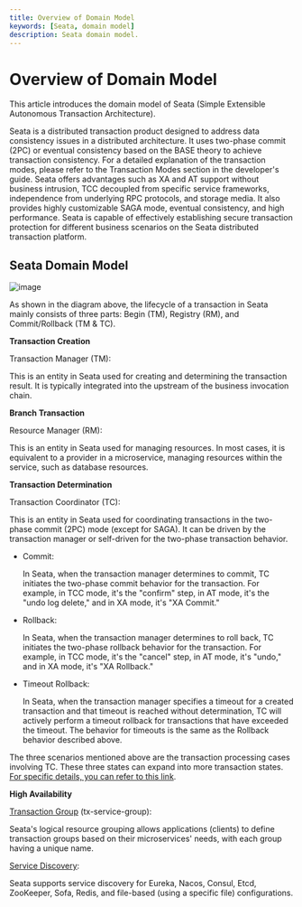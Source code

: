 ```yaml
---
title: Overview of Domain Model
keywords: [Seata, domain model]
description: Seata domain model.
---
```


# Overview of Domain Model

This article introduces the domain model of Seata (Simple Extensible Autonomous Transaction Architecture).

Seata is a distributed transaction product designed to address data consistency issues in a distributed architecture. It uses two-phase commit (2PC) or eventual consistency based on the BASE theory to achieve transaction consistency. For a detailed explanation of the transaction modes, please refer to the Transaction Modes section in the developer's guide. Seata offers advantages such as XA and AT support without business intrusion, TCC decoupled from specific service frameworks, independence from underlying RPC protocols, and storage media. It also provides highly customizable SAGA mode, eventual consistency, and high performance. Seata is capable of effectively establishing secure transaction protection for different business scenarios on the Seata distributed transaction platform.

## Seata Domain Model

![image](https://img.alicdn.com/tfs/TB19qmhOrY1gK0jSZTEXXXDQVXa-1330-924.png)

As shown in the diagram above, the lifecycle of a transaction in Seata mainly consists of three parts: Begin (TM), Registry (RM), and Commit/Rollback (TM & TC).

**Transaction Creation**

Transaction Manager (TM):

This is an entity in Seata used for creating and determining the transaction result. It is typically integrated into the upstream of the business invocation chain.

**Branch Transaction**

Resource Manager (RM):

This is an entity in Seata used for managing resources. In most cases, it is equivalent to a provider in a microservice, managing resources within the service, such as database resources.

**Transaction Determination**

Transaction Coordinator (TC):

This is an entity in Seata used for coordinating transactions in the two-phase commit (2PC) mode (except for SAGA). It can be driven by the transaction manager or self-driven for the two-phase transaction behavior.

- Commit:

  In Seata, when the transaction manager determines to commit, TC initiates the two-phase commit behavior for the transaction. For example, in TCC mode, it's the "confirm" step, in AT mode, it's the "undo log delete," and in XA mode, it's "XA Commit."

- Rollback:

  In Seata, when the transaction manager determines to roll back, TC initiates the two-phase rollback behavior for the transaction. For example, in TCC mode, it's the "cancel" step, in AT mode, it's "undo," and in XA mode, it's "XA Rollback."

- Timeout Rollback:

  In Seata, when the transaction manager specifies a timeout for a created transaction and that timeout is reached without determination, TC will actively perform a timeout rollback for transactions that have exceeded the timeout. The behavior for timeouts is the same as the Rollback behavior described above.

The three scenarios mentioned above are the transaction processing cases involving TC. These three states can expand into more transaction states. [For specific details, you can refer to this link](/docs/user/appendix/global-transaction-status).

**High Availability**

[Transaction Group](/docs/user/txgroup/transaction-group) (tx-service-group):

Seata's logical resource grouping allows applications (clients) to define transaction groups based on their microservices' needs, with each group having a unique name.

[Service Discovery](/docs/user/registry):

Seata supports service discovery for Eureka, Nacos, Consul, Etcd, ZooKeeper, Sofa, Redis, and file-based (using a specific file) configurations.
